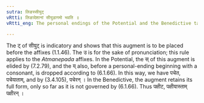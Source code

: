 ```yaml
---
sutra: लिङस्सीयुट्
vRtti: लिङादेशानां सीयुडागमो भवति ॥
vRtti_eng: The personal endings of the Potential and the Benedictive take the augment '_siyut_'.

---
```

The ट् of सीयुट् is indicatory and shows that this augment is to be placed before the affixes (1.1.46). The उ is for the sake of pronunciation; this rule applies to the _Atmanepada_ affixes. In the Potential, the स् of this augment is elided by (7.2.79), and the य् also, before a personal-ending beginning with a consonant, is dropped according to (6.1.66). In this way, we have पचेत, पचेयाताम्, and by (3.4.105), पचेरन् । In the Benedictive, the augment retains its full form, only so far as it is not governed by (6.1.66). Thus पक्षीट, पक्षीयास्ताम् पक्षीरन् ।